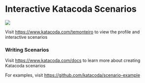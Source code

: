 # Interactive Katacoda Scenarios

[![](http://shields.katacoda.com/katacoda/temonteiro/count.svg)](https://www.katacoda.com/temonteiro "Get your profile on Katacoda.com")

Visit https://www.katacoda.com/temonteiro to view the profile and interactive scenarios

### Writing Scenarios
Visit https://www.katacoda.com/docs to learn more about creating Katacoda scenarios

For examples, visit https://github.com/katacoda/scenario-example

